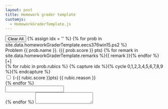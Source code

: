 ```yaml
---
layout: post
title: Homework grader template
customjs:
  - HomeworkGraderTemplate.js
---
```


<div id='hw-base' data-num-prob='9' class='hw-base'>
<button class='hw-clearall'>Clear All</button>
{% assign idx = '' %}
{% for prob in site.data.homeworkGraderTemplate.eecs376win15.ps2 %}
  <div class='hw-probs' id='hw-prob-{{ prob.name }}' data-prob-name='{{ prob.name }}' data-prob-score='{{ prob.score }}'>
  <div>Problem {{ prob.name }}. ({{ prob.score }} pts)
    {% for remark in site.data.homeworkGraderTemplate.remarks %}<span data-prob-name='{{ prob.name }}' class='hw-remark' data-remark='{{ remark }}'>{{ remark }}</span>{% endfor %}
<span class='hw-add' data-prob-name='{{ prob.name }}'>[+]</span>
  </div>
  <div class='hw-rubics-group' data-prob-name='{{ prob.name }}'>
{% for rubic in prob.rubics %}
  {% capture idx %}{% cycle 0,1,2,3,4,5,6,7,8,9 %}{% endcapture %}
  <div class='hw-rubics'>
  <input class='hw-rubics-checkbox' type='checkbox' name='prob-{{ prob.name }}' id='rule-{{ prob.name }}-{{ idx }}' data-score='{{ rubic.score }}'>
  <label class='hw-rubics-label' for='rule-{{ prob.name }}-{{ idx }}'>(-{{ rubic.score }}pts) {{ rubic.reason }}</label></div>
{% endfor %}
</div>
  <div class='hw-comments'>
  <input class='hw-comments-input' data-prob-name='{{prob.name}}'></div>
  </div>
{% endfor %}
<textarea id='hw-output' class='hw-output'></textarea>
</div>

